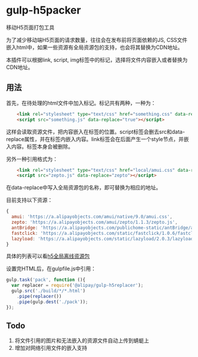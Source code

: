 # gulp-h5packer

移动H5页面打包工具

为了减少移动端H5页面的请求数量，往往会在发布前将页面依赖的JS, CSS文件嵌入html中，如果一些资源有全局资源包的支持，也会将其替换为CDN地址。

本插件可以根据link, script, img标签中的标记，选择将文件内容嵌入或者替换为CDN地址。

## 用法

首先，在待处理的html文件中加入标记。标记共有两种，一种为：


```html
	<link rel="stylesheet" type="text/css" href="something.css" data-replace="true">
	<script src="something.js" data-replace="true"></script>
```

这样会读取资源文件，把内容嵌入在标签的位置。script标签会删去src和data-replace属性，并在标签内嵌入内容。link标签会在后面产生一个style节点，并嵌入内容。标签本身会被删除。

另外一种引用格式为：

```html
	<link rel="stylesheet" type="text/css" href="local/amui.css" data-replace="amui">
	<script src="zepto.js" data-replace="zepto"></script>
```

在data-replace中写入全局资源包的名称，即可替换为相应的地址。

目前支持以下资源：

```js
{
  amui: 'https://a.alipayobjects.com/amui/native/9.0/amui.css',
  zepto: 'https://a.alipayobjects.com/amui/zepto/1.1.3/zepto.js',
  antBridge: 'https://a.alipayobjects.com/publichome-static/antBridge/antBridge.min.js',
  fastclick: 'https://a.alipayobjects.com/static/fastclick/1.0.6/fastclick.min.js',
  lazyload: 'https://a.alipayobjects.com/static/lazyload/2.0.3/lazyload.min.js'
}
```
具体的列表可以看[h5全局离线资源包](http://ux.alipay-inc.com/index.php/H5%E5%85%A8%E5%B1%80%E7%A6%BB%E7%BA%BF%E8%B5%84%E6%BA%90%E5%8C%85)

设置完HTML后，在gulpfile.js中引用：
```js
gulp.task('pack', function (){
  var replacer = require('@alipay/gulp-h5replacer');
  gulp.src('./build/*/*.html')
    .pipe(replacer())
    .pipe(gulp.dest('./pack'));
});
```

## Todo
1. 将文件引用的图片和无法嵌入的资源文件自动上传到蜻蜓上
2. 增加对网络引用文件的嵌入支持
